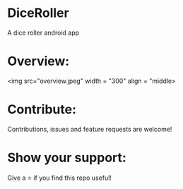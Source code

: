 # DiceRoller
A dice roller android app

# Overview:

<img src="overview.jpeg" width = "300" align = "middle>

# Contribute:
Contributions, issues and feature requests are welcome!

# Show your support:
Give a ⭐️ if you find this repo useful!

